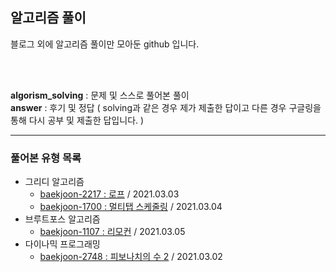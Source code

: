 <h2> 알고리즘 풀이 </h2>
블로그 외에 알고리즘 풀이만 모아둔 github 입니다.

<br/><br/>

<b>algorism_solving</b> : 문제 및 스스로 풀어본 풀이<br/>
<b>answer</b> : 후기 및 정답 ( solving과 같은 경우 제가 제출한 답이고 다른 경우 구글링을 통해 다시 공부 및 제출한 답입니다. ) 
<hr/>
<h3> 풀어본 유형 목록 </h3>
  <ul>
    <li>
      그리디 알고리즘
      <ul>
        <li><a href="https://www.acmicpc.net/problem/2217">baekjoon-2217 : 로프</a> / 2021.03.03</li>
        <li><a href="https://www.acmicpc.net/problem/1700">baekjoon-1700 : 멀티탭 스케줄링</a> / 2021.03.04</li>
      </ul>
    </li>
    <li>
      브루트포스 알고리즘
      <ul>
        <li><a href="https://www.acmicpc.net/problem/1107">baekjoon-1107 : 리모컨</a> / 2021.03.05</li>
      </ul>
    </li>
    <li>
      다이나믹 프로그래밍
      <ul>
        <li><a href="https://www.acmicpc.net/problem/2748">baekjoon-2748 : 피보나치의 수 2</a> / 2021.03.02</li>
      </ul>
    </li>
